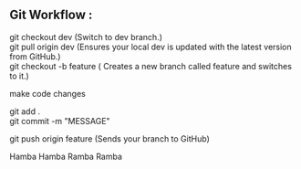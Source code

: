## Git Workflow : 

git checkout dev    (Switch to dev branch.)  
git pull origin dev    (Ensures your local dev is updated with the latest version from GitHub.)  
git checkout -b feature    ( Creates a new branch called feature and switches to it.)  

make code changes  

git add .  
git commit -m "MESSAGE"  

git push origin feature		(Sends your branch to GitHub)  


Hamba Hamba Ramba Ramba  




